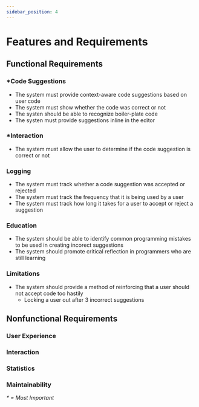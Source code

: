 ```yaml
---
sidebar_position: 4
---
```


# Features and Requirements

## Functional Requirements

### *Code Suggestions
- The system must provide context-aware code suggestions based on user code
- The system must show whether the code was correct or not
- The systen should be able to recognize boiler-plate code
- The systen must provide suggestions inline in the editor
### *Interaction
- The system must allow the user to determine if the code suggestion is correct or not
### Logging
- The system must track whether a code suggestion was accepted or rejected
- The system must track the frequency that it is being used by a user
- The system must track how long it takes for a user to accept or reject a suggestion
### Education
- The system should be able to identify common programming mistakes to be used in creating incorect suggestions
- The system should promote critical reflection in programmers who are still learning
### Limitations
- The system should provide a method of reinforcing that a user should not accept code too hastily
  - Locking a user out after 3 incorrect suggestions

## Nonfunctional Requirements
### User Experience
### Interaction
### Statistics
### Maintainability


*\* = Most Important*